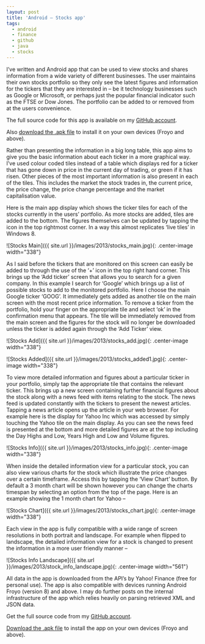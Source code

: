 ```yaml
---
layout: post
title: 'Android – Stocks app'
tags:
  - android
  - finance
  - github
  - java
  - stocks
---
```

I’ve written and Android app that can be used to view stocks and shares information from a wide variety of different businesses. The user maintains their own stocks portfolio so they only see the latest figures and information for the tickers that they are interested in – be it technology businesses such as Google or Microsoft, or perhaps just the popular financial indicator such as the FTSE or Dow Jones. The portfolio can be added to or removed from at the users convenience.

The full source code for this app is available on my [GitHub account][1].

Also [download the .apk file][2] to install it on your own devices (Froyo and above).

Rather than presenting the information in a big long table, this app aims to give you the basic information about each ticker in a more graphical way. I’ve used colour coded tiles instead of a table which displays red for a ticker that has gone down in price in the current day of trading, or green if it has risen. Other pieces of the most important information is also present in each of the tiles. This includes the market the stock trades in, the current price, the price change, the price change percentage and the market capitalisation value.

Here is the main app display which shows the ticker tiles for each of the stocks currently in the users’ portfolio. As more stocks are added, tiles are added to the bottom. The figures themselves can be updated by tapping the icon in the top rightmost corner. In a way this almost replicates ‘live tiles’ in Windows 8.

![Stocks Main]({{ site.url }}/images/2013/stocks_main.jpg){: .center-image width="338"}

As I said before the tickers that are monitored on this screen can easily be added to through the use of the ‘+’ icon in the top right hand corner. This brings up the ‘Add ticker’ screen that allows you to search for a given company. In this example I search for ‘Google’ which brings up a list of possible stocks to add to the monitored portfolio. Here I choose the main Google ticker ‘GOOG’. It immediately gets added as another tile on the main screen with the most recent price information. To remove a ticker from the portfolio, hold your finger on the appropriate tile and select ‘ok’ in the confirmation menu that appears. The tile will be immediately removed from the main screen and the figures for the stock will no longer be downloaded unless the ticker is added again through the ‘Add Ticker’ view.

![Stocks Add]({{ site.url }}/images/2013/stocks_add.jpg){: .center-image width="338"}

![Stocks Added]({{ site.url }}/images/2013/stocks_added1.jpg){: .center-image width="338"}

To view more detailed information and figures about a particular ticker in your portfolio, simply tap the appropriate tile that contains the relevant ticker. This brings up a new screen containing further financial figures about the stock along with a news feed with items relating to the stock. The news feed is updated constantly with the tickers to present the newest articles. Tapping a news article opens up the article in your web browser. For example here is the display for Yahoo Inc which was accessed by simply touching the Yahoo tile on the main display. As you can see the news feed is presented at the bottom and more detailed figures are at the top including the Day Highs and Low, Years High and Low and Volume figures.

![Stocks Info]({{ site.url }}/images/2013/stocks_info.jpg){: .center-image width="338"}

When inside the detailed information view for a particular stock, you can also view various charts for the stock which illustrate the price changes over a certain timeframe. Access this by tapping the ‘View Chart’ button. By default a 3 month chart will be shown however you can change the charts timespan by selecting an option from the top of the page. Here is an example showing the 1 month chart for Yahoo –

![Stocks Chart]({{ site.url }}/images/2013/stocks_chart.jpg){: .center-image width="338"}

Each view in the app is fully compatible with a wide range of screen resolutions in both portrait and landscape. For example when flipped to landscape, the detailed information view for a stock is changed to present the information in a more user friendly manner –

![Stocks Info Landscape]({{ site.url }}/images/2013/stock_info_landscape.jpg){: .center-image width="561"}

All data in the app is downloaded from the API’s by Yahoo! Finance (free for personal use). The app is also compatible with devices running Android Froyo (version 8) and above. I may do further posts on the internal infrastructure of the app which relies heavily on parsing retrieved XML and JSON data.

Get the full source code from my [GitHub account][1].

[Download the .apk file][2] to install the app on your own devices (Froyo and above).

 [1]: https://github.com/raharrison/Stocks
 [2]: http://ryanharrison.co.uk/apps/stocks/Stocks.apk